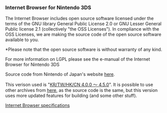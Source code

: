 ### Internet Browser for Nintendo 3DS

The Internet Browser includes open source software licensed under the terms of the GNU library General Public License 2.0 or GNU Lesser General Public license 2.1 (collectively "the OSS Licenses"). In compliance with the OSS Licenses, we are making the source code of the open source software available to you.

*Please note that the open source software is without warranty of any kind.

For more information on LGPL please see the e-manual of the Internet Browser for Nintendo 3DS 

Source code from Nintendo of Japan's website [here](https://www.nintendo.co.jp/support/oss/index.html).

This verison used is "[KR/TW/HK/CN 4.0.0 ～ 4.5.0](https://www.nintendo.co.jp/support/oss/data/3DS_InternetBrowser_OpenSources_KR_TW_HK_CN_4.0.0-4.5.0.zip)". It is possible to use other archives from [here](https://web.archive.org/web/20140122162134/http://www.nintendo.com/3ds/internetbrowser/sourcecode/), as the source code is the same, but this version uses more updated features for building (and some other stuff).

[Internet Browser specifications](http://www.nintendo.com/3ds/internetbrowser/specs)

